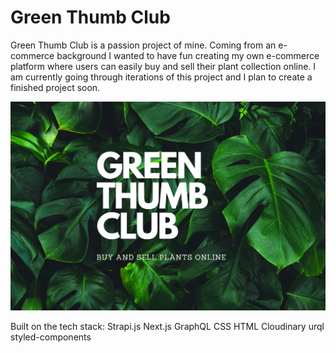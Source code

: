 # Green Thumb Club
Green Thumb Club is a passion project of mine. Coming from an e-commerce background I wanted to have fun creating my own e-commerce platform where users can easily buy and sell their plant collection online. I am currently going through iterations of this project and I plan to create a finished project soon.

<img src='./frontend/public/GTC.png'>

Built on the tech stack:
Strapi.js
Next.js
GraphQL
CSS
HTML
Cloudinary
urql
styled-components
